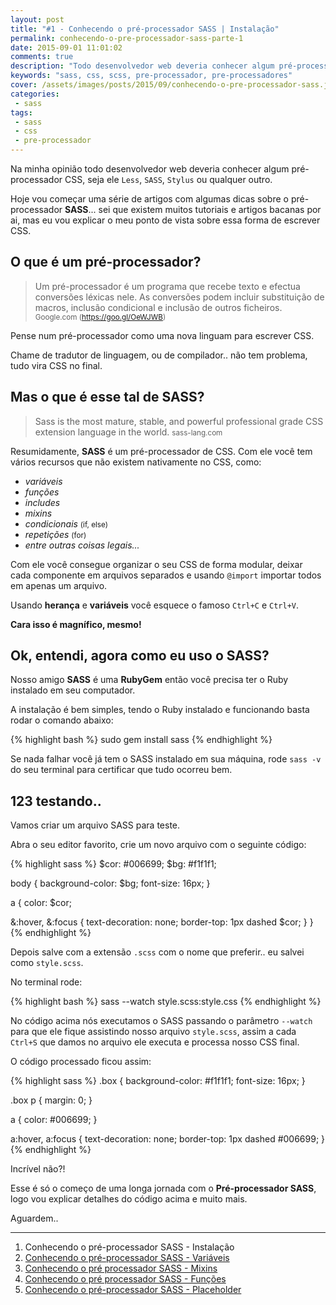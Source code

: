 ```yaml
---
layout: post
title: "#1 - Conhecendo o pré-processador SASS | Instalação"
permalink: conhecendo-o-pre-processador-sass-parte-1
date: 2015-09-01 11:01:02
comments: true
description: "Todo desenvolvedor web deveria conhecer algum pré-processador CSS, seja ele Less, SASS, Stylus ou qualquer outro"
keywords: "sass, css, scss, pre-processador, pre-processadores"
cover: /assets/images/posts/2015/09/conhecendo-o-pre-processador-sass.jpg
categories:
 - sass
tags:
 - sass
 - css
 - pre-processador
---
```


Na minha opinião todo desenvolvedor web deveria conhecer algum pré-processador CSS, seja ele `Less`, `SASS`, `Stylus` ou qualquer outro.

Hoje vou começar uma série de artigos com algumas dicas sobre o pré-processador **SASS**... sei que existem muitos tutoriais e artigos bacanas por ai, mas eu vou explicar o meu ponto de vista sobre essa forma de escrever CSS.

## O que é um pré-processador?

> Um pré-processador é um programa que recebe texto e efectua conversões léxicas nele. As conversões podem incluir substituição de macros, inclusão condicional e inclusão de outros ficheiros.
  > <small>Google.com (<a href="https://goo.gl/OeWJWB">https://goo.gl/OeWJWB</a>)</small>

Pense num pré-processador como uma nova linguam para escrever CSS.

Chame de tradutor de linguagem, ou de compilador.. não tem problema, tudo vira CSS no final.

## Mas o que é esse tal de SASS?

> Sass is the most mature, stable, and powerful professional grade CSS extension language in the world.
  > <small>sass-lang.com</small>

Resumidamente, **SASS** é um pré-processador de CSS. Com ele você tem vários recursos que não existem nativamente no CSS, como:

  * *variáveis*
  * *funções*
  * *includes*
  * *mixins*
  * *condicionais* <small>(if, else)</small>
  * *repetições* <small>(for)</small>
  * *entre outras coisas legais...*

Com ele você consegue organizar o seu CSS de forma modular, deixar cada componente em arquivos separados e usando `@import` importar todos em apenas um arquivo.

Usando **herança** e **variáveis** você esquece o famoso `Ctrl+C` e `Ctrl+V`.

**Cara isso é magnífico, mesmo!**

## Ok, entendi, agora como eu uso o SASS?

Nosso amigo **SASS** é uma **RubyGem** então você precisa ter o Ruby instalado em seu computador.

A instalação é bem simples, tendo o Ruby instalado e funcionando basta rodar o comando abaixo:

{% highlight bash %}
sudo gem install sass
{% endhighlight %}

Se nada falhar você já tem o SASS instalado em sua máquina, rode `sass -v` do seu terminal para certificar que tudo ocorreu bem.

## 123 testando..

Vamos criar um arquivo SASS para teste.

Abra o seu editor favorito, crie um novo arquivo com o seguinte código:

{% highlight sass %}
$cor: #006699;
$bg: #f1f1f1;

body {
  background-color: $bg;
  font-size: 16px;
}

a {
  color: $cor;

  &:hover,
  &:focus {
    text-decoration: none;
    border-top: 1px dashed $cor;
  }
}
{% endhighlight %}

Depois salve com a extensão `.scss` com o nome que preferir.. eu salvei como `style.scss`.

No terminal rode:

{% highlight bash %}
sass --watch style.scss:style.css
{% endhighlight %}

No código acima nós executamos o SASS passando o parâmetro `--watch` para que ele fique assistindo nosso arquivo `style.scss`, assim a cada `Ctrl+S` que damos no arquivo ele executa e processa nosso CSS final.

O código processado ficou assim:

{% highlight sass %}
.box {
  background-color: #f1f1f1;
  font-size: 16px;
}

.box p {
  margin: 0;
}

a {
  color: #006699;
}

a:hover, a:focus {
  text-decoration: none;
  border-top: 1px dashed #006699;
}
{% endhighlight %}

Incrível não?!

Esse é só o começo de uma longa jornada com o **Pré-processador SASS**, logo vou explicar detalhes do código acima e muito mais.

Aguardem..

***

 1. Conhecendo o pré-processador SASS - Instalação
 2. [Conhecendo o pré-processador SASS - Variáveis](/sass-variaveis-parte-2)
 3. [Conhecendo o pré processador SASS - Mixins](/sass-parte-3-mixins)
 4. [Conhecendo o pré processador SASS - Funções](/sass-parte-4-funcoes)
 5. [Conhecendo o pré-processador SASS - Placeholder](/sass-parte-5-placeholder/)
